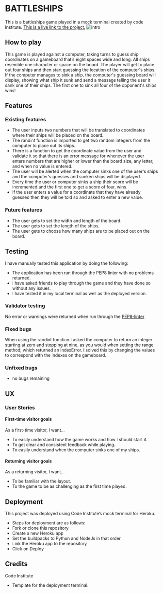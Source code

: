 # BATTLESHIPS

This is a battleships game played in a mock terminal created by code institute.
[This is a live link to the project.](http://battleships-vs-computer.herokuapp.com/)
![intro](https://user-images.githubusercontent.com/89077706/154116688-ba745c5a-fa7c-47f1-971d-3eceb43972ad.png)

## How to play

This game is played against a computer, taking turns to guess ship coordinates on a gameboard that’s eight spaces wide and long. All ships resemble one character or space on the board. The player will get to place out four ships and then start guessing the location of the computer's ships. If the computer manages to sink a ship, the computer's guessing board will display, showing what ship it sunk and send a message telling the user it sank one of their ships. The first one to sink all four of the opponent's ships wins!

## Features

### Existing features

- The user inputs two numbers that will be translated to coordinates where their ships will be placed on the board.
- The randint function is imported to get two random integers from the computer to place out its ships.
- There is a function to get the coordinate value from the user and validate it so that there is an error message for whenever the user enters numbers that are     higher or lower than the board size, any letter, and when no value is entered. 
- The user will be alerted when the computer sinks one of the user's ships and the computer's guesses and sunken ships will be displayed.
- Every time the user or computer sinks a ship their score will be incremented and the first one to get a score of four, wins.
- If the user enters a value for a coordinate that they have already guessed then they will be told so and asked to enter a new value.


### Future features 
- The user gets to set the width and length of the board.
- The user gets to set the length of the ships.
- The user gets to choose how many ships are to be placed out on the board.

## Testing

I have manually tested this application by doing the following:

- The application has been run through the PEP8 linter with no problems returned.
- I have asked friends to play through the game and they have done so without any issues.
- I have tested it in my local terminal as well as the deployed version.

### Validator testing

No error or warnings were returned when run through the [PEP8-linter](http://pep8online.com/)

### Fixed bugs
When using the randint function I asked the computer to return an integer starting at zero and stopping at nine, as you would when setting the range method, which returned an IndexError. I solved this by changing the values to correspond with the indexes on the gameboard. 

### Unfixed bugs
- no bugs remaining

## UX

### User Stories

#### First-time visitor goals
As a first-time visitor, I want…
- To easily understand how the game works and how I should start it.
- To get clear and consistent feedback while playing.
- To easily understand when the computer sinks one of my ships.

#### Returning visitor goals
As a returning visitor, I want…
- To be familiar with the layout.
- To the game to be as challenging as the first time played.

## Deployment

This project was deployed using Code Institute’s mock terminal for Heroku.

- Steps for deployment are as follows:
- Fork or clone this repository
- Create a new Heroku app
- Set the buildpacks to Python and NodeJs in that order
- Link the Heroku app to the repository
- Click on Deploy

## Credits

Code Institute 
- Template for the deployment terminal.
